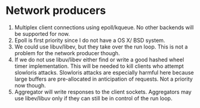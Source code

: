 Network producers
=================

1.  Multiplex client connections using epoll/kqueue. No other backends will be supported for now.
2.  Epoll is first priority since I do not have a OS X/ BSD system.
3.  We could use libuv/libev, but they take over the run loop. This is not a problem for the network producer though.
4.  If we do not use libuv/libev either find or write a good hashed wheel timer implementation. This will be needed to kill clients who attempt slowloris attacks. Slowloris attacks are especially harmful here because large buffers are pre-allocated in anticipation of requests. Not a priority now though.
5.  Aggregator will write responses to the client sockets. Aggregators may use libev/libuv only if they can still be in control of the run loop.
